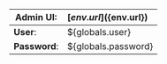 |**Admin UI**:   |[${env.url}](${env.url})|
|----------------|:-----                  
|  **User**:     | ${globals.user}        |
|  **Password**: | ${globals.password}    |
